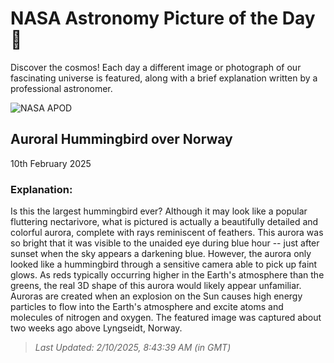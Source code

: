 
  # NASA Astronomy Picture of the Day 🌌

  Discover the cosmos! Each day a different image or photograph of our fascinating universe is featured, along with a brief explanation written by a professional astronomer.

![NASA APOD](https://apod.nasa.gov/apod/image/2502/BirdAurora_Coulon_2581.jpg)

## Auroral Hummingbird over Norway

10th February 2025

### Explanation: 

Is this the largest hummingbird ever?  Although it may look like a popular fluttering nectarivore, what is pictured is actually a beautifully detailed and colorful aurora, complete with rays reminiscent of feathers. This aurora was so bright that it was visible to the unaided eye during blue hour -- just after sunset when the sky appears a darkening blue.  However, the aurora only looked like a hummingbird through a sensitive camera able to pick up faint glows. As reds typically occurring higher in the Earth's atmosphere than the greens, the real 3D shape of this aurora would likely appear unfamiliar.  Auroras are created when an explosion on the Sun causes high energy particles to flow into the Earth's atmosphere and excite atoms and molecules of nitrogen and oxygen.  The featured image was captured about two weeks ago above Lyngseidt, Norway.

> _Last Updated: 2/10/2025, 8:43:39 AM (in GMT)_
